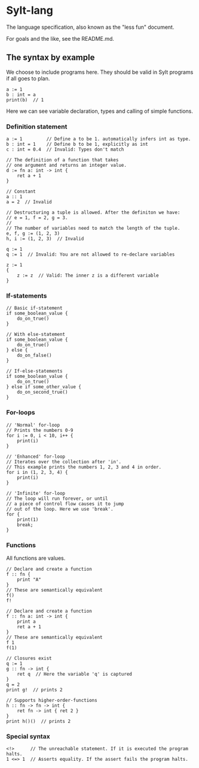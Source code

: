 # Sylt-lang

The language specification, also known as the "less fun" document.

For goals and the like, see the README.md.

## The syntax by example

We choose to include programs here. They should be valid in Sylt programs if all
goes to plan.

```sylt
a := 1
b : int = a
print(b)  // 1
```

Here we can see variable declaration, types and calling of simple functions.

### Definition statement

```sylt
a := 1         // Define a to be 1. automatically infers int as type.
b : int = 1    // Define b to be 1, explicitly as int
c : int = 0.4  // Invalid: Types don't match

// The definition of a function that takes
// one argument and returns an integer value.
d := fn a: int -> int {
    ret a + 1
}

// Constant
a :: 1
a = 2  // Invalid

// Destructuring a tuple is allowed. After the definiton we have:
// e = 1, f = 2, g = 3.
//
// The number of variables need to match the length of the tuple.
e, f, g := (1, 2, 3)
h, i := (1, 2, 3)  // Invalid

q := 1
q := 1  // Invalid: You are not allowed to re-declare variables

z := 1
{
    z := z  // Valid: The inner z is a different variable
}
```

### If-statements

```sylt
// Basic if-statement
if some_boolean_value {
    do_on_true()
}

// With else-statement
if some_boolean_value {
    do_on_true()
} else {
    do_on_false()
}

// If-else-statements
if some_boolean_value {
    do_on_true()
} else if some_other_value {
    do_on_second_true()
}
```

### For-loops

```sylt
// 'Normal' for-loop
// Prints the numbers 0-9
for i := 0, i < 10, i++ {
    print(i)
}

// 'Enhanced' for-loop
// Iterates over the collection after 'in'.
// This example prints the numbers 1, 2, 3 and 4 in order.
for i in (1, 2, 3, 4) {
    print(i)
}

// 'Infinite' for-loop
// The loop will run forever, or until
// a piece of control flow causes it to jump
// out of the loop. Here we use 'break'.
for {
    print(1)
    break;
}

```

### Functions

All functions are values.

```sylt
// Declare and create a function
f :: fn {
    print "A"
}
// These are semantically equivalent
f()
f!

// Declare and create a function
f :: fn a: int -> int {
    print a
    ret a + 1
}
// These are semantically equivalent
f 1
f(1)

// Closures exist
q := 1
g :: fn -> int {
    ret q  // Here the variable 'q' is captured
}
q = 2
print g!  // prints 2

// Supports higher-order-functions
h :: fn -> fn -> int {
    ret fn -> int { ret 2 }
}
print h()()  // prints 2
```

### Special syntax

```sylt
<!>      // The unreachable statement. If it is executed the program halts.
1 <=> 1  // Asserts equality. If the assert fails the program halts.
```
